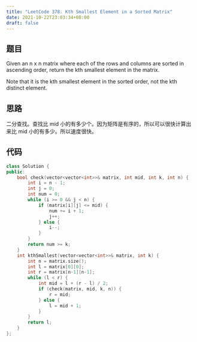 ```yaml
---
title: "LeetCode 378. Kth Smallest Element in a Sorted Matrix"
date: 2021-10-22T23:03:34+08:00
draft: false
---
```


## 题目

Given an n x n matrix where each of the rows and columns are sorted in ascending order, return the kth smallest element in the matrix.

Note that it is the kth smallest element in the sorted order, not the kth distinct element.

## 思路

二分查找。查找比 mid 小的有多少个。因为矩阵是有序的，所以可以很快计算出来比 mid 小的有多少。所以速度很快。

## 代码

```cpp
class Solution {
public:
    bool check(vector<vector<int>>& matrix, int mid, int k, int n) {
        int i = n - 1;
        int j = 0;
        int num = 0;
        while (i >= 0 && j < n) {
            if (matrix[i][j] <= mid) {
                num += i + 1;
                j++;
            } else {
                i--;
            }
        }
        return num >= k;
    }
    int kthSmallest(vector<vector<int>>& matrix, int k) {
        int n = matrix.size();
        int l = matrix[0][0];
        int r = matrix[n-1][n-1];
        while (l < r) {
            int mid = l + (r - l) / 2;
            if (check(matrix, mid, k, n)) {
                r = mid;
            } else {
                l = mid + 1;
            }
        }
        return l;
    }
};
```
